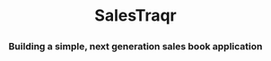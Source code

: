 # <p align="center">SalesTraqr</p>

### <p align="center">Building a simple, next generation sales book application</p>
